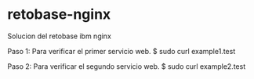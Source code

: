 # retobase-nginx
Solucion del retobase ibm nginx

Paso 1: Para verificar el primer servicio web.
$ sudo curl example1.test

Paso 2: Para verificar el segundo servicio web.
$ sudo curl example2.test
